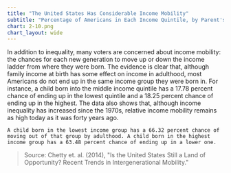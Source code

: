 ```yaml
---
title: "The United States Has Considerable Income Mobility"
subtitle: "Percentage of Americans in Each Income Quintile, by Parent's Income Quintile"
chart: 2-10.png
chart_layout: wide
---
```

In addition to inequality, many voters are concerned about income mobility: the chances for each new generation to move up or down the income ladder from where they were born. The evidence is clear that, although family income at birth has some effect on income in adulthood, most Americans do not end up in the same income group they were born in. For instance, a child born into the middle income quintile has a 17.78 percent chance of ending up in the lowest quintile and a 18.25 percent chance of ending up in the highest. The data also shows that, although income inequality has increased since the 1970s, relative income mobility remains as high today as it was forty years ago.						

```
A child born in the lowest income group has a 66.32 percent chance of moving out of that group by adulthood. A child born in the highest income group has a 63.48 percent chance of ending up in a lower one.						
```

> Source: Chetty et. al. (2014), "Is the United States Still a Land of Opportunity? Recent Trends in Intergenerational Mobility."
